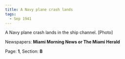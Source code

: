 ```yaml
---  
title: A Navy plane crash lands  
tags:  
  - Sep 1941  
---  
```

  
A Navy plane crash lands in the ship channel. [Photo]  
  
Newspapers: **Miami Morning News or The Miami Herald**  
  
Page: **1**, Section: **B** 
